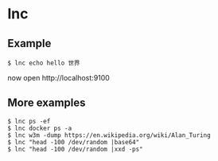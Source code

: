 # lnc

## Example

```
$ lnc echo hello 世界
```
now open http://localhost:9100

## More examples

```
$ lnc ps -ef
$ lnc docker ps -a
$ lnc w3m -dump https://en.wikipedia.org/wiki/Alan_Turing
$ lnc "head -100 /dev/random |base64"
$ lnc "head -100 /dev/random |xxd -ps"
```
